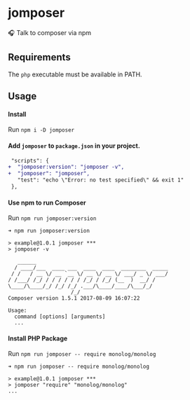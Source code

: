 # jomposer
:headphones: Talk to composer via npm

## Requirements

The `php` executable must be available in PATH.

## Usage

#### Install

Run `npm i -D jomposer`

#### Add `jomposer` to `package.json` in your project.

```diff
 "scripts": {
+  "jomposer:version": "jomposer -v",
+  "jomposer": "jomposer",
   "test": "echo \"Error: no test specified\" && exit 1"
 },
```

#### Use npm to run Composer

Run `npm run jomposer:version`

```
➜ npm run jomposer:version

> example@1.0.1 jomposer ***
> jomposer -v

   ______
  / ____/___  ____ ___  ____  ____  ________  _____
 / /   / __ \/ __ `__ \/ __ \/ __ \/ ___/ _ \/ ___/
/ /___/ /_/ / / / / / / /_/ / /_/ (__  )  __/ /
\____/\____/_/ /_/ /_/ .___/\____/____/\___/_/
                    /_/
Composer version 1.5.1 2017-08-09 16:07:22

Usage:
  command [options] [arguments]
  ...
```

#### Install PHP Package

Run `npm run jomposer -- require monolog/monolog`

```
➜ npm run jomposer -- require monolog/monolog

> example@1.0.1 jomposer ***
> jomposer "require" "monolog/monolog"
...
```


